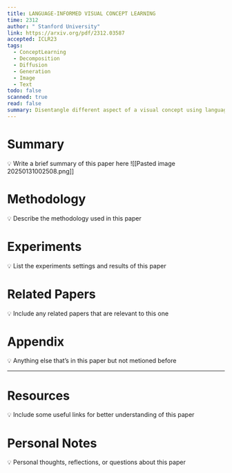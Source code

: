 ```yaml
---
title: LANGUAGE-INFORMED VISUAL CONCEPT LEARNING
time: 2312
author: " Stanford University"
link: https://arxiv.org/pdf/2312.03587
accepted: ICLR23
tags:
  - ConceptLearning
  - Decomposition
  - Diffusion
  - Generation
  - Image
  - Text
todo: false
scanned: true
read: false
summary: Disentangle different aspect of a visual concept using language as guidance.
---
```

# Summary
💡 Write a brief summary of this paper here
![[Pasted image 20250131002508.png]]
# Methodology
💡 Describe the methodology used in this paper

# Experiments
💡 List the experiments settings and results of this paper

# Related Papers
💡 Include any related papers that are relevant to this one

# Appendix
💡 Anything else that’s in this paper but not metioned before

---
# Resources
💡 Include some useful links for better understanding of this paper

# Personal Notes
💡 Personal thoughts, reflections, or questions about this paper